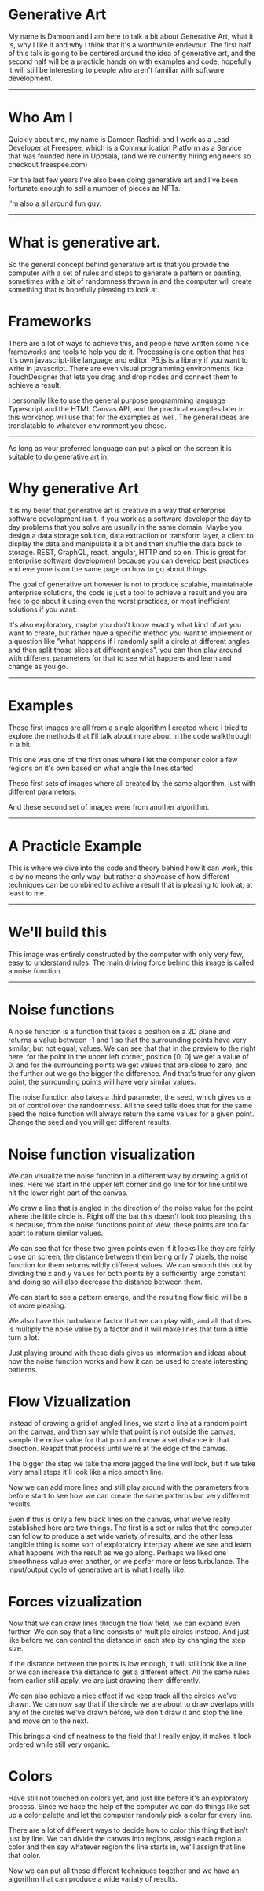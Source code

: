 # Generative Art

My name is Damoon and I am here to talk a bit about Generative Art, what it is, why I like it and why I think that it's a worthwhile endevour. The first half of this talk is going to be centered around the idea of generative art, and the second half will be a practicle hands on with examples and code, hopefully it will still be interesting to people who aren't familiar with software development.

---

# Who Am I

Quickly about me, my name is Damoon Rashidi and I work as a Lead Developer at Freespee, which is a Communication Platform as a Service that was founded here in Uppsala, (and we're currently hiring engineers so checkout freespee.com)

For the last few years I've also been doing generative art and I've been fortunate enough to sell a number of pieces as NFTs.

I'm also a all around fun guy.

---

# What is generative art.

So the general concept behind generative art is that you provide the computer with a set of rules and steps to generate a pattern or painting, sometimes with a bit of randomness thrown in and the computer will create something that is hopefully pleasing to look at.

# Frameworks

There are a lot of ways to achieve this, and people have written some nice frameworks and tools to help you do it. Processing is one option that has it's own javascript-like language and editor. P5.js is a library if you want to write in javascript. There are even visual programming environments like TouchDesigner that lets you drag and drop nodes and connect them to achieve a result.

I personally like to use the general purpose programming language Typescript and the HTML Canvas API, and the practical examples later in this workshop will use that for the examples as well. The general ideas are translatable to whatever environment you chose.

---

As long as your preferred language can put a pixel on the screen it is suitable to do generative art in.

# Why generative Art

It is my belief that generative art is creative in a way that enterprise software development isn't. If you work as a software developer the day to day problems that you solve are usually in the same domain. Maybe you design a data storage solution, data extraction or transform layer, a client to display the data and manipulate it a bit and then shuffle the data back to storage. REST, GraphQL, react, angular, HTTP and so on. This is great for enterprise software development because you can develop best practices and everyone is on the same page on how to go about things.

The goal of generative art however is not to produce scalable, maintainable enterprise solutions, the code is just a tool to achieve a result and you are free to go about it using even the worst practices, or most inefficient solutions if you want.

It's also exploratory, maybe you don't know exactly what kind of art you want to create, but rather have a specific method you want to implement or a question like "what happens if I randomly split a circle at different angles and then split those slices at different angles", you can then play around with different parameters for that to see what happens and learn and change as you go.

---

# Examples

These first images are all from a single algorithm I created where I tried to explore the methods that I'll talk about more about in the code walkthrough in a bit.

This one was one of the first ones where I let the computer color a few regions on it's own based on what angle the lines started 

These first sets of images where all created by the same algorithm, just with different parameters.



And these second set of images were from another algorithm.

---

# A Practicle Example

This is where we dive into the code and theory behind how it can work, this is by no means the only way, but rather a showcase of how different techniques can be combined to achive a result that is pleasing to look at, at least to me.

---

# We'll build this

This image was entirely constructed by the computer with only very few, easy to understand rules. The main driving force behind this image is called a noise function.

---

# Noise functions

A noise function is a function that takes a position on a 2D plane and returns a value between -1 and 1 so that the surrounding points have very similar, but not equal, values. We can see that that in the preview to the right here. for the point in the upper left corner, position [0, 0] we get a value of 0. and for the surrounding points we get values that are close to zero, and the further out we go the bigger the difference. And that's true for any given point, the surrounding points will have very similar values. 

The noise function also takes a third parameter, the seed, which gives us a bit of control over the randomness. All the seed tells does that for the same seed the noise function will always return the same values for a given point. Change the seed and you will get different results.

# Noise function visualization

We can visualize the noise function in a different way by drawing a grid of lines. Here we start in the upper left corner and go line for for line until we hit the lower right part of the canvas.

We draw a line that is angled in the direction of the noise value for the point where the little circle is. Right off the bat this doesn't look too pleasing, this is because, from the noise functions point of view, these points are too far apart to return similar values.

We can see that for these two given points even if it looks like they are fairly close on screen, the distance between them being only 7 pixels, the noise function for them returns wildly different values. We can smooth this out by dividing the x and y values for both points by a sufficiently large constant and doing so will also decrease the distance between them.

We can start to see a pattern emerge, and the resulting flow field will be a lot more pleasing.

We also have this turbulance factor that we can play with, and all that does is multiply the noise value by a factor and it will make lines that turn a little turn a lot.

Just playing around with these dials gives us information and ideas about how the noise function works and how it can be used to create interesting patterns.

# Flow Vizualization
Instead of drawing a grid of angled lines, we start a line at a random point on the canvas, and then say while that point is not outside the canvas, sample the noise value for that point and move a set distance in that direction. Reapat that process until we're at the edge of the canvas.

The bigger the step we take the more jagged the line will look, but if we take very small steps it'll look like a nice smooth line.

Now we can add more lines and still play around with the parameters from before start to see how we can create the same patterns but very different results.

Even if this is only a few black lines on the canvas, what we've really established here are two things. The first is a set or rules that the computer can follow to produce a set wide variety of results, and the other less tangible thing is some sort of exploratory interplay where we see and learn what happens with the result as we go along. Perhaps we liked one smoothness value over another, or we perfer more or less turbulance. The input/output cycle of generative art is what I really like.

# Forces vizualization

Now that we can draw lines through the flow field, we can expand even further. We can say that a line consists of multiple circles instead. And just like before we can control the distance in each step by changing the step size.

If the distance between the points is low enough, it will still look like a line, or we can increase the distance to get a different effect. All the same rules from earlier still apply, we are just drawing them differently.

We can also achieve a nice effect if we keep track all the circles we've drawn. We can now say that if the circle we are about to draw overlaps with any of the circles we've drawn before, we don't draw it and stop the line and move on to the next.

This brings a kind of neatness to the field that I really enjoy, it makes it look ordered while still very organic.

# Colors

Have still not touched on colors yet, and just like before it's an exploratory process. Since we hace the help of the computer we can do things like set up a color palette and let the computer randomly pick a color for every line.

There are a lot of different ways to decide how to color this thing that isn't just by line. We can divide the canvas into regions, assign each region a color and then say whatever region the line starts in, we'll assign that line that color.

Now we can put all those different techniques together and we have an algorithm that can produce a wide variaty of results. 